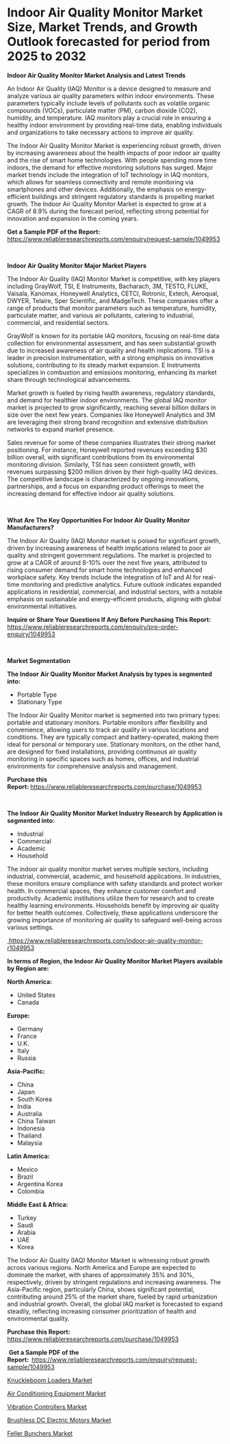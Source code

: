 <p><h1>Indoor Air Quality Monitor Market Size, Market Trends, and Growth Outlook forecasted for period from 2025 to 2032</h1></p><p><strong>Indoor Air Quality Monitor Market Analysis and Latest Trends</strong></p>
<p><p>An Indoor Air Quality (IAQ) Monitor is a device designed to measure and analyze various air quality parameters within indoor environments. These parameters typically include levels of pollutants such as volatile organic compounds (VOCs), particulate matter (PM), carbon dioxide (CO2), humidity, and temperature. IAQ monitors play a crucial role in ensuring a healthy indoor environment by providing real-time data, enabling individuals and organizations to take necessary actions to improve air quality.</p><p>The Indoor Air Quality Monitor Market is experiencing robust growth, driven by increasing awareness about the health impacts of poor indoor air quality and the rise of smart home technologies. With people spending more time indoors, the demand for effective monitoring solutions has surged. Major market trends include the integration of IoT technology in IAQ monitors, which allows for seamless connectivity and remote monitoring via smartphones and other devices. Additionally, the emphasis on energy-efficient buildings and stringent regulatory standards is propelling market growth. The Indoor Air Quality Monitor Market is expected to grow at a CAGR of 8.9% during the forecast period, reflecting strong potential for innovation and expansion in the coming years.</p></p>
<p><strong>Get a Sample PDF of the Report:&nbsp;</strong> <a href="https://www.reliableresearchreports.com/enquiry/request-sample/1049953?utm_campaign=41&utm_medium=2&utm_source=Github&utm_content=ia&utm_term=10042025&utm_id=indoor-air-quality-monitor">https://www.reliableresearchreports.com/enquiry/request-sample/1049953</a></p>
<p>&nbsp;</p>
<p><strong>Indoor Air Quality Monitor Major Market Players</strong></p>
<p><p>The Indoor Air Quality (IAQ) Monitor Market is competitive, with key players including GrayWolf, TSI, E Instruments, Bacharach, 3M, TESTO, FLUKE, Vaisala, Kanomax, Honeywell Analytics, CETCI, Rotronic, Extech, Aeroqual, DWYER, Telaire, Sper Scientific, and MadgeTech. These companies offer a range of products that monitor parameters such as temperature, humidity, particulate matter, and various air pollutants, catering to industrial, commercial, and residential sectors.</p><p>GrayWolf is known for its portable IAQ monitors, focusing on real-time data collection for environmental assessment, and has seen substantial growth due to increased awareness of air quality and health implications. TSI is a leader in precision instrumentation, with a strong emphasis on innovative solutions, contributing to its steady market expansion. E Instruments specializes in combustion and emissions monitoring, enhancing its market share through technological advancements.</p><p>Market growth is fueled by rising health awareness, regulatory standards, and demand for healthier indoor environments. The global IAQ monitor market is projected to grow significantly, reaching several billion dollars in size over the next few years. Companies like Honeywell Analytics and 3M are leveraging their strong brand recognition and extensive distribution networks to expand market presence.</p><p>Sales revenue for some of these companies illustrates their strong market positioning. For instance, Honeywell reported revenues exceeding $30 billion overall, with significant contributions from its environmental monitoring division. Similarly, TSI has seen consistent growth, with revenues surpassing $200 million driven by their high-quality IAQ devices. The competitive landscape is characterized by ongoing innovations, partnerships, and a focus on expanding product offerings to meet the increasing demand for effective indoor air quality solutions.</p></p>
<p>&nbsp;</p>
<p><strong>What Are The Key Opportunities For Indoor Air Quality Monitor Manufacturers?</strong></p>
<p><p>The Indoor Air Quality (IAQ) Monitor market is poised for significant growth, driven by increasing awareness of health implications related to poor air quality and stringent government regulations. The market is projected to grow at a CAGR of around 8-10% over the next five years, attributed to rising consumer demand for smart home technologies and enhanced workplace safety. Key trends include the integration of IoT and AI for real-time monitoring and predictive analytics. Future outlook indicates expanded applications in residential, commercial, and industrial sectors, with a notable emphasis on sustainable and energy-efficient products, aligning with global environmental initiatives.</p></p>
<p><strong>Inquire or Share Your Questions If Any Before Purchasing This Report:</strong> <a href="https://www.reliableresearchreports.com/enquiry/pre-order-enquiry/1049953?utm_campaign=41&utm_medium=2&utm_source=Github&utm_content=ia&utm_term=10042025&utm_id=indoor-air-quality-monitor">https://www.reliableresearchreports.com/enquiry/pre-order-enquiry/1049953</a></p>
<p>&nbsp;</p>
<p><strong>Market Segmentation</strong></p>
<p><strong>The Indoor Air Quality Monitor Market Analysis by types is segmented into:</strong></p>
<p><ul><li>Portable Type</li><li>Stationary Type</li></ul></p>
<p><p>The Indoor Air Quality Monitor market is segmented into two primary types: portable and stationary monitors. Portable monitors offer flexibility and convenience, allowing users to track air quality in various locations and conditions. They are typically compact and battery-operated, making them ideal for personal or temporary use. Stationary monitors, on the other hand, are designed for fixed installations, providing continuous air quality monitoring in specific spaces such as homes, offices, and industrial environments for comprehensive analysis and management.</p></p>
<p><strong>Purchase this Report:&nbsp;</strong><a href="https://www.reliableresearchreports.com/purchase/1049953?utm_campaign=41&utm_medium=2&utm_source=Github&utm_content=ia&utm_term=10042025&utm_id=indoor-air-quality-monitor">https://www.reliableresearchreports.com/purchase/1049953</a></p>
<p>&nbsp;</p>
<p><strong>The Indoor Air Quality Monitor Market Industry Research by Application is segmented into:</strong></p>
<p><ul><li>Industrial</li><li>Commercial</li><li>Academic</li><li>Household</li></ul></p>
<p><p>The indoor air quality monitor market serves multiple sectors, including industrial, commercial, academic, and household applications. In industries, these monitors ensure compliance with safety standards and protect worker health. In commercial spaces, they enhance customer comfort and productivity. Academic institutions utilize them for research and to create healthy learning environments. Households benefit by improving air quality for better health outcomes. Collectively, these applications underscore the growing importance of monitoring air quality to safeguard well-being across various settings.</p></p>
<p><a href="https://www.reliableresearchreports.com/indoor-air-quality-monitor-r1049953?utm_campaign=41&utm_medium=2&utm_source=Github&utm_content=ia&utm_term=10042025&utm_id=indoor-air-quality-monitor">&nbsp;https://www.reliableresearchreports.com/indoor-air-quality-monitor-r1049953</a></p>
<p><strong>In terms of Region, the Indoor Air Quality Monitor Market Players available by Region are:</strong></p>
<p>
    <p> <strong> North America: </strong>
        <ul>
            <li>United States</li>
            <li>Canada</li>
        </ul>
        </p> 
    <p> <strong> Europe: </strong>
        <ul>
            <li>Germany</li>
            <li>France</li>
            <li>U.K.</li>
            <li>Italy</li>
            <li>Russia</li>
        </ul>
        </p> 
    <p> <strong> Asia-Pacific: </strong>
        <ul>
            <li>China</li>
            <li>Japan</li>
            <li>South Korea</li>
            <li>India</li>
            <li>Australia</li>
            <li>China Taiwan</li>
            <li>Indonesia</li>
            <li>Thailand</li>
            <li>Malaysia</li>
        </ul>
        </p> 
    <p> <strong> Latin America: </strong>
        <ul>
            <li>Mexico</li>
            <li>Brazil</li>
            <li>Argentina Korea</li>
            <li>Colombia</li>
        </ul>
        </p> 
    <p> <strong> Middle East & Africa: </strong>
        <ul>
            <li>Turkey</li>
            <li>Saudi</li>
            <li>Arabia</li>
            <li>UAE</li>
            <li>Korea</li>
        </ul>
    </p>
    </p>
<p><p>The Indoor Air Quality (IAQ) Monitor Market is witnessing robust growth across various regions. North America and Europe are expected to dominate the market, with shares of approximately 35% and 30%, respectively, driven by stringent regulations and increasing awareness. The Asia-Pacific region, particularly China, shows significant potential, contributing around 25% of the market share, fueled by rapid urbanization and industrial growth. Overall, the global IAQ market is forecasted to expand steadily, reflecting increasing consumer prioritization of health and environmental quality.</p></p>
<p><strong>Purchase this Report: </strong><a href="https://www.reliableresearchreports.com/purchase/1049953?utm_campaign=41&utm_medium=2&utm_source=Github&utm_content=ia&utm_term=10042025&utm_id=indoor-air-quality-monitor">https://www.reliableresearchreports.com/purchase/1049953</a></p>
<p>&nbsp;<strong>Get a Sample PDF of the Report:&nbsp;&nbsp;</strong><a href="https://www.reliableresearchreports.com/enquiry/request-sample/1049953?utm_campaign=41&utm_medium=2&utm_source=Github&utm_content=ia&utm_term=10042025&utm_id=indoor-air-quality-monitor">https://www.reliableresearchreports.com/enquiry/request-sample/1049953</a></p>
<p><strong></strong></p>
<p><p><a href="https://github.com/rullihipes6h/Market-Research-Report-List-1/blob/main/knuckleboom-loaders-market.md?utm_campaign=41&utm_medium=2&utm_source=Github&utm_content=ia&utm_term=10042025&utm_id=indoor-air-quality-monitor">Knuckleboom Loaders Market</a></p><p><a href="https://github.com/dichkotuanny/Market-Research-Report-List-1/blob/main/air-conditioning-equipment-market.md?utm_campaign=41&utm_medium=2&utm_source=Github&utm_content=ia&utm_term=10042025&utm_id=indoor-air-quality-monitor">Air Conditioning Equipment Market</a></p><p><a href="https://github.com/dahcheeviola/Market-Research-Report-List-1/blob/main/vibration-controllers-market.md?utm_campaign=41&utm_medium=2&utm_source=Github&utm_content=ia&utm_term=10042025&utm_id=indoor-air-quality-monitor">Vibration Controllers Market</a></p><p><a href="https://github.com/marrahcerpas05/Market-Research-Report-List-1/blob/main/brushless-dc-electric-motors-market.md?utm_campaign=41&utm_medium=2&utm_source=Github&utm_content=ia&utm_term=10042025&utm_id=indoor-air-quality-monitor">Brushless DC Electric Motors Market</a></p><p><a href="https://github.com/rojannovarwd/Market-Research-Report-List-1/blob/main/feller-bunchers-market.md?utm_campaign=41&utm_medium=2&utm_source=Github&utm_content=ia&utm_term=10042025&utm_id=indoor-air-quality-monitor">Feller Bunchers Market</a></p></p>